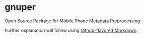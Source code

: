 # gnuper

Open Source Package for Mobile Phone Metadata Preprocessing

Further explanation will follow using [Github-flavored Markdown](https://guides.github.com/features/mastering-markdown/).

